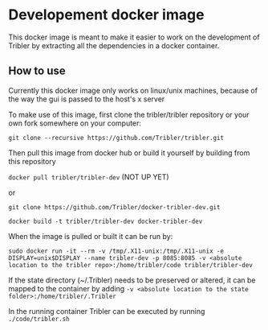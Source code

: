 # Developement docker image

This docker image is meant to make it easier to work on the development of Tribler by extracting
all the dependencies in a docker container.

## How to use
Currently this docker image only works on linux/unix machines, because of the way the gui is passed to the host's x server

To make use of this image, first clone the tribler/tribler repository or your own fork somewhere on your computer:

`git clone --recursive https://github.com/Tribler/tribler.git`

Then pull this image from docker hub or build it yourself by building from this repository

`docker pull tribler/tribler-dev` (NOT UP YET)
 
 or
 
`git clone https://github.com/Tribler/docker-tribler-dev.git`

`docker build -t tribler/tribler-dev docker-tribler-dev`

When the image is pulled or built it can be run by:

`sudo docker run -it --rm -v /tmp/.X11-unix:/tmp/.X11-unix -e DISPLAY=unix$DISPLAY --name tribler-dev -p 8085:8085 -v <absolute location to the tribler repo>:/home/tribler/code tribler/tribler-dev`

If the state directory (~/.Tribler) needs to be preserved or altered, it can be mapped to the container by adding `-v <absolute location to the state folder>:/home/tribler/.Tribler`

In the running container Tribler can be executed by running `./code/tribler.sh`
